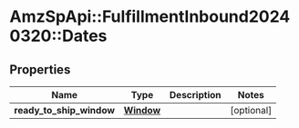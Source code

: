 # AmzSpApi::FulfillmentInbound20240320::Dates

## Properties
Name | Type | Description | Notes
------------ | ------------- | ------------- | -------------
**ready_to_ship_window** | [**Window**](Window.md) |  | [optional] 

